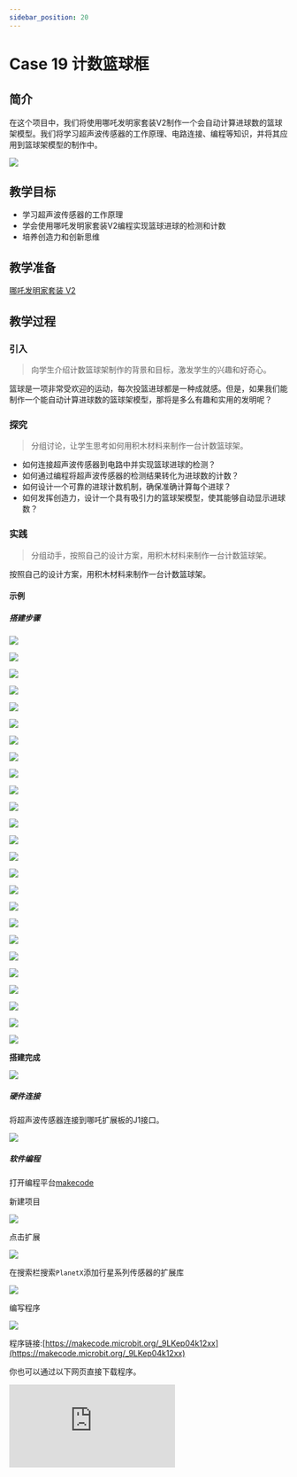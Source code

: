 ```yaml
---
sidebar_position: 20
---
```


# Case 19 计数篮球框

## 简介

在这个项目中，我们将使用哪吒发明家套装V2制作一个会自动计算进球数的篮球架模型。我们将学习超声波传感器的工作原理、电路连接、编程等知识，并将其应用到篮球架模型的制作中。

![](./images/nezha-inventors-kit-v2-case-19-01.png)


## 教学目标

- 学习超声波传感器的工作原理
- 学会使用哪吒发明家套装V2编程实现篮球进球的检测和计数
- 培养创造力和创新思维

## 教学准备

[哪吒发明家套装 V2](https://www.elecfreaks.com/nezha-inventor-s-kit-v2-for-micro-bit.html)


## 教学过程

### 引入

>向学生介绍计数篮球架制作的背景和目标，激发学生的兴趣和好奇心。

篮球是一项非常受欢迎的运动，每次投篮进球都是一种成就感。但是，如果我们能制作一个能自动计算进球数的篮球架模型，那将是多么有趣和实用的发明呢？

### 探究

>分组讨论，让学生思考如何用积木材料来制作一台计数篮球架。

- 如何连接超声波传感器到电路中并实现篮球进球的检测？
- 如何通过编程将超声波传感器的检测结果转化为进球数的计数？
- 如何设计一个可靠的进球计数机制，确保准确计算每个进球？
- 如何发挥创造力，设计一个具有吸引力的篮球架模型，使其能够自动显示进球数？

### 实践

>分组动手，按照自己的设计方案，用积木材料来制作一台计数篮球架。

按照自己的设计方案，用积木材料来制作一台计数篮球架。

#### 示例

##### 搭建步骤


![](./images/nezha-inventors-kit-v2-step-19-01.png)

![](./images/nezha-inventors-kit-v2-step-19-02.png)

![](./images/nezha-inventors-kit-v2-step-19-03.png)

![](./images/nezha-inventors-kit-v2-step-19-04.png)

![](./images/nezha-inventors-kit-v2-step-19-05.png)

![](./images/nezha-inventors-kit-v2-step-19-06.png)

![](./images/nezha-inventors-kit-v2-step-19-07.png)

![](./images/nezha-inventors-kit-v2-step-19-08.png)

![](./images/nezha-inventors-kit-v2-step-19-09.png)

![](./images/nezha-inventors-kit-v2-step-19-10.png)

![](./images/nezha-inventors-kit-v2-step-19-11.png)

![](./images/nezha-inventors-kit-v2-step-19-12.png)

![](./images/nezha-inventors-kit-v2-step-19-13.png)

![](./images/nezha-inventors-kit-v2-step-19-14.png)

![](./images/nezha-inventors-kit-v2-step-19-15.png)

![](./images/nezha-inventors-kit-v2-step-19-16.png)

![](./images/nezha-inventors-kit-v2-step-19-17.png)

![](./images/nezha-inventors-kit-v2-step-19-18.png)

![](./images/nezha-inventors-kit-v2-step-19-19.png)

![](./images/nezha-inventors-kit-v2-step-19-20.png)

![](./images/nezha-inventors-kit-v2-step-19-21.png)

![](./images/nezha-inventors-kit-v2-step-19-22.png)

![](./images/nezha-inventors-kit-v2-step-19-23.png)

![](./images/nezha-inventors-kit-v2-step-19-24.png)

![](./images/nezha-inventors-kit-v2-step-19-25.png)

**搭建完成**

![](./images/nezha-inventors-kit-v2-case-19-01.png)


##### 硬件连接

将超声波传感器连接到哪吒扩展板的J1接口。

![](./images/nezha-inventors-kit-v2-case-19-02.png)

##### 软件编程

打开编程平台[makecode](https://makecode.microbit.org/#)

新建项目

![](./images/nezha-inventors-kit-v2-case-19-03.png)

点击扩展

![](./images/nezha-inventors-kit-v2-case-19-04.png)

在搜索栏搜索`PlanetX`添加行星系列传感器的扩展库

![](./images/nezha-inventors-kit-v2-case-19-05.png)

编写程序

![](./images/nezha-inventors-kit-v2-case-19-07.png)

程序链接:[https://makecode.microbit.org/_9LKep04k12xx](https://makecode.microbit.org/_9LKep04k12xx)

你也可以通过以下网页直接下载程序。

<div
    style={{
        position: 'relative',
        paddingBottom: '60%',
        overflow: 'hidden',
    }}
>
    <iframe
        src="https://makecode.microbit.org/_JvyADy1vH4y5"
        frameborder="0"
        sandbox="allow-popups allow-forms allow-scripts allow-same-origin"
        style={{
            position: 'absolute',
            width: '100%',
            height: '100%',
        }}
    />
</div>



### 展示

>分组展示，比较各组的成果和效果。

#### 示例案例效果

将小球投入篮框中，装置自动进行计数，并在LED矩阵显示出来。

![](./images/nezha-inventors-kit-v2-case-19.gif)

### 反思

>分组分享，让每组的学生分享自己的制作过程和心得，总结自己遇到的问题和解决办法，评价自己的优点和不足。
